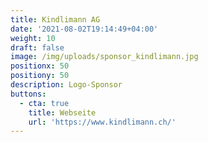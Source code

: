 ```yaml
---
title: Kindlimann AG
date: '2021-08-02T19:14:49+04:00'
weight: 10
draft: false
image: /img/uploads/sponsor_kindlimann.jpg
positionx: 50
positiony: 50
description: Logo-Sponsor
buttons:
  - cta: true
    title: Webseite
    url: 'https://www.kindlimann.ch/'
---
```



